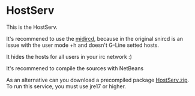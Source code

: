 # HostServ
 This is the HostServ. 
 
 It's recommened to use the [midircd](https://github.com/WarPigs1602/midircd), because in the original snircd is an issue with the user mode +h and doesn't G-Line setted hosts.
 
 It hides the hosts for all users in your irc network :)

 It's recommened to compile the sources with NetBeans

 As an alternative can you download a precompiled package [HostServ.zip](https://github.com/user-attachments/files/18314365/HostServ.zip).
 To run this service, you must use jre17 or higher.

